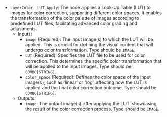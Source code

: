 - `LayerColor_ LUT Apply`: The node applies a Look-Up Table (LUT) to images for color correction, supporting different color spaces. It enables the transformation of the color palette of images according to predefined LUT files, facilitating advanced color grading and adjustments.
    - Inputs:
        - `image` (Required): The input image(s) to which the LUT will be applied. This is crucial for defining the visual content that will undergo color transformation. Type should be `IMAGE`.
        - `LUT` (Required): Specifies the LUT file to be used for color correction. This determines the specific color transformation that will be applied to the input images. Type should be `COMBO[STRING]`.
        - `color_space` (Required): Defines the color space of the input image(s), such as 'linear' or 'log', affecting how the LUT is applied and the final color correction outcome. Type should be `COMBO[STRING]`.
    - Outputs:
        - `image`: The output image(s) after applying the LUT, showcasing the result of the color correction process. Type should be `IMAGE`.
